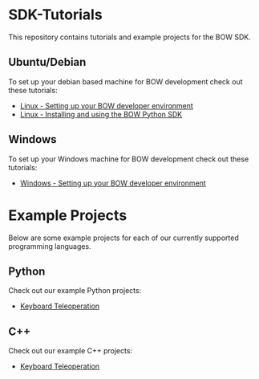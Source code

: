 # SDK-Tutorials
This repository contains tutorials and example projects for the BOW SDK.

## Ubuntu/Debian
To set up your debian based machine for BOW development check out these tutorials:

- [Linux - Setting up your BOW developer environment](https://github.com/bowltd/SDK-Tutorials/blob/main/Linux%20-%20Setting%20up%20your%20BOW%20developer%20environment.md)
- [Linux - Installing and using the BOW Python SDK](https://github.com/bowltd/SDK-Tutorials/blob/main/Linux%20-%20Installing%20and%20using%20the%20BOW%20Python%20SDK.md)

## Windows
To set up your Windows machine for BOW development check out these tutorials:

- [Windows - Setting up your BOW developer environment](https://github.com/bowltd/SDK-Tutorials/blob/main/Windows%20-%20Setting%20up%20your%20BOW%20developer%20environment.md)

# Example Projects
Below are some example projects for each of our currently supported programming languages.
## Python
Check out our example Python projects:
- [Keyboard Teleoperation](https://github.com/bowltd/SDK-Tutorials/tree/main/Python/Keyboard%20Control)

## C++
Check out our example C++ projects:
- [Keyboard Teleoperation](https://github.com/bowltd/SDK-Tutorials/tree/main/C%2B%2B/keyboard_teleop)